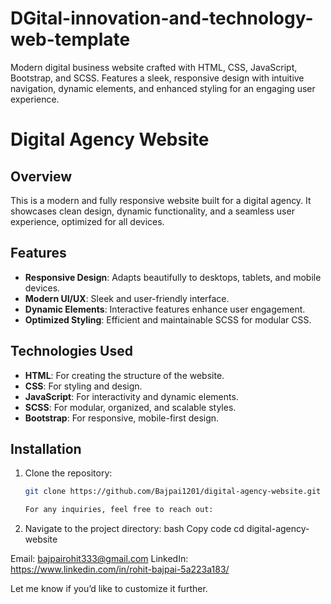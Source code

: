 # DGital-innovation-and-technology-web-template
Modern digital business website crafted with HTML, CSS, JavaScript, Bootstrap, and SCSS. Features a sleek, responsive design with intuitive navigation, dynamic elements, and enhanced styling for an engaging user experience.

# Digital Agency Website  

## Overview  
This is a modern and fully responsive website built for a digital agency. It showcases clean design, dynamic functionality, and a seamless user experience, optimized for all devices.  

## Features  
- **Responsive Design**: Adapts beautifully to desktops, tablets, and mobile devices.  
- **Modern UI/UX**: Sleek and user-friendly interface.  
- **Dynamic Elements**: Interactive features enhance user engagement.  
- **Optimized Styling**: Efficient and maintainable SCSS for modular CSS.  

## Technologies Used  
- **HTML**: For creating the structure of the website.  
- **CSS**: For styling and design.  
- **JavaScript**: For interactivity and dynamic elements.  
- **SCSS**: For modular, organized, and scalable styles.  
- **Bootstrap**: For responsive, mobile-first design.  

## Installation  
1. Clone the repository:  
   ```bash  
   git clone https://github.com/Bajpai1201/digital-agency-website.git

   For any inquiries, feel free to reach out:
2. Navigate to the project directory:
    bash
    Copy code
    cd digital-agency-website     

Email: bajpairohit333@gmail.com
LinkedIn: https://www.linkedin.com/in/rohit-bajpai-5a223a183/


Let me know if you’d like to customize it further.


